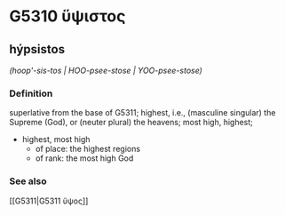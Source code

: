 # G5310 ὕψιστος

## hýpsistos

_(hoop'-sis-tos | HOO-psee-stose | YOO-psee-stose)_

### Definition

superlative from the base of G5311; highest, i.e., (masculine singular) the Supreme (God), or (neuter plural) the heavens; most high, highest; 

- highest, most high
  - of place: the highest regions
  - of rank: the most high God

### See also

[[G5311|G5311 ὕψος]]

